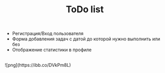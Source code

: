 <h1 align="center">ToDo list</h1>
<br> 
<ul>
    <li>Регистрация/Вход пользователя</li>
    <li>Форма добавления задач с датой до которой нужно выполнить или без</li>
    <li>Отображение статистики в профиле</li>
</ul>
<br>
![png](https://ibb.co/DVkPm8L)

